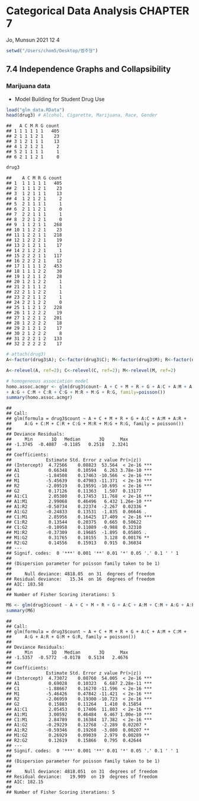 Categorical Data Analysis CHAPTER 7
================
Jo, Munsun
2021 12 4

``` r
setwd("/Users/chom5/Desktop/범주형")
```

## 7.4 Independence Graphs and Collapsibility

### Marijuana data

  - Model Building for Student Drug Use

<!-- end list -->

``` r
load("glm_data.RData")
head(drug3) # Alcohol, Cigarette, Marijuana, Race, Gender
```

    ##   A C M R G count
    ## 1 1 1 1 1 1   405
    ## 2 1 1 1 2 1    23
    ## 3 1 2 1 1 1    13
    ## 4 1 2 1 2 1     2
    ## 5 2 1 1 1 1     1
    ## 6 2 1 1 2 1     0

``` r
drug3
```

    ##    A C M R G count
    ## 1  1 1 1 1 1   405
    ## 2  1 1 1 2 1    23
    ## 3  1 2 1 1 1    13
    ## 4  1 2 1 2 1     2
    ## 5  2 1 1 1 1     1
    ## 6  2 1 1 2 1     0
    ## 7  2 2 1 1 1     1
    ## 8  2 2 1 2 1     0
    ## 9  1 1 2 1 1   268
    ## 10 1 1 2 2 1    23
    ## 11 1 2 2 1 1   218
    ## 12 1 2 2 2 1    19
    ## 13 2 1 2 1 1    17
    ## 14 2 1 2 2 1     1
    ## 15 2 2 2 1 1   117
    ## 16 2 2 2 2 1    12
    ## 17 1 1 1 1 2   453
    ## 18 1 1 1 2 2    30
    ## 19 1 2 1 1 2    28
    ## 20 1 2 1 2 2     1
    ## 21 2 1 1 1 2     1
    ## 22 2 1 1 2 2     1
    ## 23 2 2 1 1 2     1
    ## 24 2 2 1 2 2     0
    ## 25 1 1 2 1 2   228
    ## 26 1 1 2 2 2    19
    ## 27 1 2 2 1 2   201
    ## 28 1 2 2 2 2    18
    ## 29 2 1 2 1 2    17
    ## 30 2 1 2 2 2     8
    ## 31 2 2 2 1 2   133
    ## 32 2 2 2 2 2    17

``` r
# attach(drug3)
A<-factor(drug3$A); C<-factor(drug3$C); M<-factor(drug3$M); R<-factor(drug3$R); G<-factor(drug3$G)

A<-relevel(A, ref=2); C<-relevel(C, ref=2); M<-relevel(M, ref=2)
```

``` r
# homogeneous association model
homo.assoc.acmgr <- glm(drug3$count~ A + C + M + R + G + A:C + A:M + A:R
+ A:G + C:M + C:R + C:G + M:R + M:G + R:G, family=poisson())
summary(homo.assoc.acmgr)
```

    ## 
    ## Call:
    ## glm(formula = drug3$count ~ A + C + M + R + G + A:C + A:M + A:R + 
    ##     A:G + C:M + C:R + C:G + M:R + M:G + R:G, family = poisson())
    ## 
    ## Deviance Residuals: 
    ##     Min       1Q   Median       3Q      Max  
    ## -1.3745  -0.4087  -0.1185   0.2518   2.3241  
    ## 
    ## Coefficients:
    ##             Estimate Std. Error z value Pr(>|z|)    
    ## (Intercept)  4.72566    0.08823  53.564  < 2e-16 ***
    ## A1           0.66348    0.10594   6.263 3.78e-10 ***
    ## C1          -1.84508    0.17463 -10.566  < 2e-16 ***
    ## M1          -5.45639    0.47983 -11.371  < 2e-16 ***
    ## R2          -2.09519    0.19591 -10.695  < 2e-16 ***
    ## G2           0.17126    0.11363   1.507  0.13177    
    ## A1:C1        2.05380    0.17453  11.768  < 2e-16 ***
    ## A1:M1        2.99068    0.46496   6.432 1.26e-10 ***
    ## A1:R2       -0.50734    0.22374  -2.267  0.02336 *  
    ## A1:G2       -0.24833    0.13531  -1.835  0.06646 .  
    ## C1:M1        2.85956    0.16425  17.409  < 2e-16 ***
    ## C1:R2        0.13544    0.20375   0.665  0.50622    
    ## C1:G2       -0.10958    0.11089  -0.988  0.32310    
    ## M1:R2       -0.37309    0.19685  -1.895  0.05805 .  
    ## M1:G2        0.31765    0.10155   3.128  0.00176 ** 
    ## R2:G2        0.14556    0.15913   0.915  0.36034    
    ## ---
    ## Signif. codes:  0 '***' 0.001 '**' 0.01 '*' 0.05 '.' 0.1 ' ' 1
    ## 
    ## (Dispersion parameter for poisson family taken to be 1)
    ## 
    ##     Null deviance: 4818.05  on 31  degrees of freedom
    ## Residual deviance:   15.34  on 16  degrees of freedom
    ## AIC: 183.58
    ## 
    ## Number of Fisher Scoring iterations: 5

``` r
M6 <- glm(drug3$count ~ A + C + M + R + G + A:C + A:M + C:M + A:G + A:R + G:M + G:R, family=poisson()) # C1:R2, C1:G2, M1:R2 제외
summary(M6)
```

    ## 
    ## Call:
    ## glm(formula = drug3$count ~ A + C + M + R + G + A:C + A:M + C:M + 
    ##     A:G + A:R + G:M + G:R, family = poisson())
    ## 
    ## Deviance Residuals: 
    ##     Min       1Q   Median       3Q      Max  
    ## -1.5357  -0.5772  -0.0178   0.5134   2.4676  
    ## 
    ## Coefficients:
    ##             Estimate Std. Error z value Pr(>|z|)    
    ## (Intercept)  4.73072    0.08760  54.005  < 2e-16 ***
    ## A1           0.69028    0.10323   6.687 2.28e-11 ***
    ## C1          -1.88667    0.16270 -11.596  < 2e-16 ***
    ## M1          -5.46426    0.47842 -11.421  < 2e-16 ***
    ## R2          -2.06959    0.19300 -10.723  < 2e-16 ***
    ## G2           0.15883    0.11264   1.410  0.15854    
    ## A1:C1        2.05453    0.17406  11.803  < 2e-16 ***
    ## A1:M1        3.00592    0.46484   6.467 1.00e-10 ***
    ## C1:M1        2.84789    0.16384  17.382  < 2e-16 ***
    ## A1:G2       -0.29229    0.12768  -2.289  0.02207 *  
    ## A1:R2       -0.59346    0.19268  -3.080  0.00207 ** 
    ## M1:G2        0.26929    0.09039   2.979  0.00289 ** 
    ## R2:G2        0.12619    0.15866   0.795  0.42644    
    ## ---
    ## Signif. codes:  0 '***' 0.001 '**' 0.01 '*' 0.05 '.' 0.1 ' ' 1
    ## 
    ## (Dispersion parameter for poisson family taken to be 1)
    ## 
    ##     Null deviance: 4818.051  on 31  degrees of freedom
    ## Residual deviance:   19.909  on 19  degrees of freedom
    ## AIC: 182.15
    ## 
    ## Number of Fisher Scoring iterations: 5
